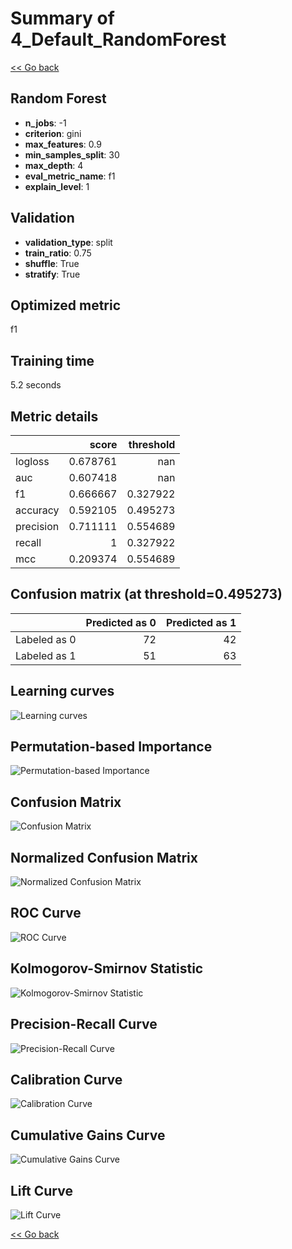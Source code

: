 # Summary of 4_Default_RandomForest

[<< Go back](../README.md)


## Random Forest
- **n_jobs**: -1
- **criterion**: gini
- **max_features**: 0.9
- **min_samples_split**: 30
- **max_depth**: 4
- **eval_metric_name**: f1
- **explain_level**: 1

## Validation
 - **validation_type**: split
 - **train_ratio**: 0.75
 - **shuffle**: True
 - **stratify**: True

## Optimized metric
f1

## Training time

5.2 seconds

## Metric details
|           |    score |   threshold |
|:----------|---------:|------------:|
| logloss   | 0.678761 |  nan        |
| auc       | 0.607418 |  nan        |
| f1        | 0.666667 |    0.327922 |
| accuracy  | 0.592105 |    0.495273 |
| precision | 0.711111 |    0.554689 |
| recall    | 1        |    0.327922 |
| mcc       | 0.209374 |    0.554689 |


## Confusion matrix (at threshold=0.495273)
|              |   Predicted as 0 |   Predicted as 1 |
|:-------------|-----------------:|-----------------:|
| Labeled as 0 |               72 |               42 |
| Labeled as 1 |               51 |               63 |

## Learning curves
![Learning curves](learning_curves.png)

## Permutation-based Importance
![Permutation-based Importance](permutation_importance.png)
## Confusion Matrix

![Confusion Matrix](confusion_matrix.png)


## Normalized Confusion Matrix

![Normalized Confusion Matrix](confusion_matrix_normalized.png)


## ROC Curve

![ROC Curve](roc_curve.png)


## Kolmogorov-Smirnov Statistic

![Kolmogorov-Smirnov Statistic](ks_statistic.png)


## Precision-Recall Curve

![Precision-Recall Curve](precision_recall_curve.png)


## Calibration Curve

![Calibration Curve](calibration_curve_curve.png)


## Cumulative Gains Curve

![Cumulative Gains Curve](cumulative_gains_curve.png)


## Lift Curve

![Lift Curve](lift_curve.png)



[<< Go back](../README.md)
